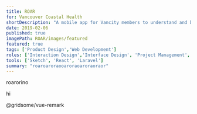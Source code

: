 ```yaml
---
title: ROAR
for: Vancouver Coastal Health
shortDescription: "A mobile app for Vancity members to understand and build credit, in order to better support their financial well-being"
date: 2019-02-06
published: true
imagePath: ROAR/images/featured
featured: true
tags: ['Product Design','Web Development']
roles: ['Interaction Design','Interface Design', 'Project Management', 'Full-Stack Web Development']
tools: ['Sketch', 'React', 'Laravel']
summary: "roaroaroraooaroraoaroraoraor"
---
```


roarorino

hi

@gridsome/vue-remark

